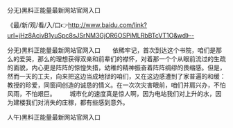 分无)黑料正能量最新网站官网入口

《最/新/观/看/入/口👉http://www.baidu.com/link?url=jHz8AcivB1yuSpc8sJSrNM3GjOR6OSPiMLRbBTcVT1O&wd》--

分无)黑料正能量最新网站官网入口　　依稀牢记，首次到达这个书院，咱们是那么的爱哭，那么的理想获得双亲和前辈们的襟怀，对着那一个个从眼前流过的生疏的面貌，内心更是阵阵的惊惶失措，幼稚的精神振奋着阵阵绸缪的畏缩感。但是，然而一天的工夫，向来把这边当成地狱的咱们，又在这边感遭到了家普遍的和缓：教授的珍爱，同窗间创造的诚恳的情义。在一次次灾害眼前，咱们并肩兴办，不怕风雨，不怕艰巨。
　　城市化的速度真是惊人啊，因为电站我们对上升的水，因为建楼我们对消失的庄稼，都有些感到意外。





人午)黑料正能量最新网站官网入口
